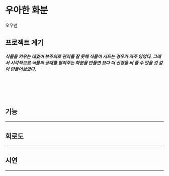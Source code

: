 # 우아한 화분
오우맨
## 프로젝트 계기

<h5> 식물을 키우는 데있어 부주의로 관리를 잘 못해 식물이 시드는 경우가 자주 있었다. 그래서 시각적으로 식물의 상태를 알려주는 화분을 만들면 보다 더 신경을 써 줄 수 있을 것 같아 만들어보았다.

<br><br>
---

## 기능
---

## 회로도
---

## 시연
---